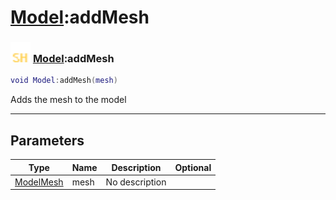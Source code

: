 # [Model](../model/README.md):addMesh

### <img src="../../.gitbook/assets/shared.png" width="32" height="32" /> [Model](../model/README.md):addMesh

```lua
void Model:addMesh(mesh)
```

Adds the mesh to the model<br>

-----------------
## Parameters

| Type   | Name | Description | Optional |
| ------ | ---- | ----------- | -------: |
| [ModelMesh](../modelmesh/README.md) | mesh | No description |  |
